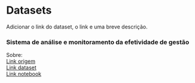 # Datasets

Adicionar o link do dataset, o link e uma breve descrição.

### Sistema de análise e monitoramento da efetividade de gestão
Sobre:  
[Link origem](http://dados.gov.br/dataset/sistema-de-analise-e-monitoramento-da-efetividade-de-gestao-samge)  
[Link dataset](https://github.com/nmurgel/Projeto_Integrador/blob/master/Meio%20ambiente/Datasets/REC_FROM_GED_17461.csv)  
[Link notebook](https://github.com/nmurgel/Projeto_Integrador/blob/master/Meio%20ambiente/Datasets/%20Sistema%20de%20An%C3%A1lise%20e%20Monitoramento%20da%20Efetividade%20de%20Gest%C3%A3o%20-%20SAMGe.ipynb)  
